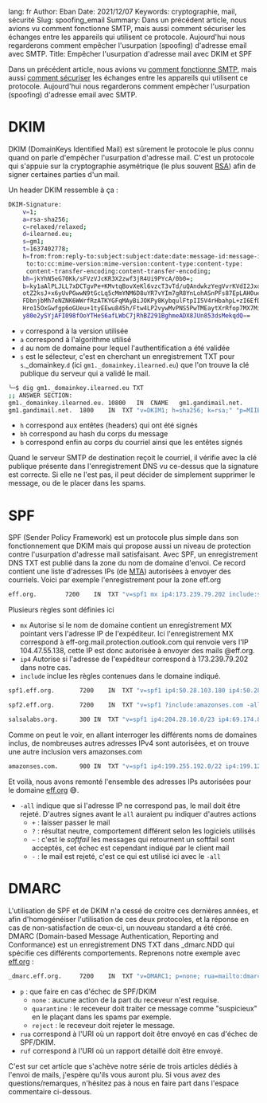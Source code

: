 lang: fr
Author: Eban
Date: 2021/12/07
Keywords: cryptographie, mail, sécurité
Slug: spoofing_email
Summary: Dans un précédent article, nous avions vu comment fonctionne SMTP, mais aussi comment sécuriser les échanges entre les appareils qui utilisent ce protocole. Aujourd'hui nous regarderons comment empêcher l'usurpation (spoofing) d'adresse email avec SMTP.
Title: Empêcher l'usurpation d'adresse mail avec DKIM et SPF

Dans un précédent article, nous avions vu [comment fonctionne SMTP](https://ilearned.eu/smtp.html), mais aussi [comment sécuriser](https://ilearned.eu/secu_smtp.html) les échanges entre les appareils qui utilisent ce protocole. Aujourd'hui nous regarderons comment empêcher l'usurpation (spoofing) d'adresse email avec SMTP.

# DKIM

DKIM (DomainKeys Identified Mail) est sûrement le protocole le plus connu quand on parle d'empêcher l'usurpation d'adresse mail. C'est un protocole qui s'appuie sur la cryptographie asymétrique (le plus souvent [RSA](https://ilearned.eu/rsa.html)) afin de signer certaines parties d'un mail.

Un header DKIM ressemble à ça : 

```bash
DKIM-Signature: 
	v=1; 
	a=rsa-sha256; 
	c=relaxed/relaxed; 
	d=ilearned.eu; 
	s=gm1;
	t=1637402778;
	h=from:from:reply-to:subject:subject:date:date:message-id:message-id:
	 to:to:cc:mime-version:mime-version:content-type:content-type:
	 content-transfer-encoding:content-transfer-encoding;
	bh=jkYhN5eG70Kk/sFVzVJcKR3X2zwf3jR4Ui9PYcA/0b0=;
	b=ky1aAlPLJLL7xDCTgvPe+KMvtqBovXeKl6vzcT3vTd/uQAndwkzYegVvrKVdI2JxdGSVJ8
	otZ2ksJ+x6yUvPGwwN9tGcLq5cMmYNM6D8uYR7vYIm7gR8YnLohASnPFs87EpLAH0ue32L
	FDbnjbMh7eNZNK6WWrfRzATKYGFqMAyBiJOKPy8KybqulFtpII5V4rHbahpL+zI6EfDBXP
	Hro15OxGwfgp6oGUeu+1tyEEwu845h/Ftw4LP2vywMvPNS5PwTMEaytXrRfop7MX7Min4B
	y80e2ySYjAFI098fOoYTHeS6afLWbC7jRhBZ291BghmeADX8JUn853dsMekqdQ==

```

- `v` correspond à la version utilisée
- `a` correspond à l'algorithme utilisé
- `d` au nom de domaine pour lequel l'authentification a été validée
- `s` est le sélecteur, c'est en cherchant un enregistrement TXT pour `s`._domainkey.`d` (ici `gm1._domainkey.ilearned.eu`) que l'on trouve la clé publique du serveur qui a validé le mail.
    
```bash
╰─$ dig gm1._domainkey.ilearned.eu TXT                                                                                                                                                                                                    
;; ANSWER SECTION:
gm1._domainkey.ilearned.eu. 10800	IN	CNAME	gm1.gandimail.net.
gm1.gandimail.net.	1800	IN	TXT	"v=DKIM1; h=sha256; k=rsa;" "p=MIIBIjANBgkqhkiG9w0BAQEFAAOCAQ8AMIIBCgKCAQEAp8Mks4TXRqy7GjW3uIN2pfL+lnTNzEBYnYvoh9WbYseieVQIysX3tAPFz3oCoPlANa31gj/slInQVi" "B6tVb59Sw2loR1MS7HGp8g/5LaNI7KIdojiTDalLJCi4VK4Kw6eOIE/dAM/qKe3KrvU2EvSfVeU/emXU/B483vgWLWbakyiMekQN6mc+JZkegcmefambtVxrYqLswQLM9EwQ4fQPI/x8H067cOZfOe" "jPF3+a+uwbjOC8x5xVfAsNMjFmNDYoKaSjxcrX0fw54p/+5N1ciKdN7mCqsXrtb3ZRwn6TddzJR6ji0ID8fV4Y8/nUhLftsD4FRw54p7Hd3Ds1UseQIDAQAB"
```
    
- `h` correspond aux entêtes (headers) qui ont été signés
- `bh` correspond au hash du corps du message
- `b` correspond enfin au corps du courriel ainsi que les entêtes signés

Quand le serveur SMTP de destination reçoit le courriel, il vérifie avec la clé publique présente dans l'enregistrement DNS vu ce-dessus que la signature est correcte. Si elle ne l'est pas, il peut décider de simplement supprimer le message, ou de le placer dans les spams.

# SPF

SPF (Sender Policy Framework) est un protocole plus simple dans son fonctionnement que DKIM mais qui propose aussi un niveau de protection contre l'usurpation d'adresse mail satisfaisant. Avec SPF, un enregistrement DNS TXT est publié dans la zone du nom de domaine d'envoi. Ce record contient une liste d'adresses IPs (de [MTA](https://ilearned.eu/smtp.html)) autorisées à envoyer des courriels. Voici par exemple l'enregistrement pour la zone eff.org

```bash
eff.org.		7200	IN	TXT	"v=spf1 mx ip4:173.239.79.202 include:spf1.eff.org include:spf2.eff.org include:spf.protection.outlook.com include:salsalabs.org -all"
```

Plusieurs règles sont définies ici

- `mx` Autorise si le nom de domaine contient un enregistrement MX pointant vers l'adresse IP de l'expéditeur. Ici l'enregistrement MX correspond à eff-org.mail.protection.outlook.com qui renvoie vers l'IP 104.47.55.138, cette IP est donc autorisée à envoyer des mails @eff.org.
- `ip4` Autorise si l'adresse de l'expéditeur correspond à 173.239.79.202 dans notre cas.
- `include` inclue les règles contenues dans le domaine indiqué.
    
```bash
spf1.eff.org.		7200	IN	TXT	"v=spf1 ip4:50.28.103.180 ip4:50.28.103.181 ip4:67.212.170.242 ?ip4:128.199.236.247 ?ip4:38.229.72.13 ?ip4:165.117.251.93 ?ip4:38.99.228.141 ?ip4:78.47.153.197 -all"
```
    
```bash
spf2.eff.org.		7200	IN	TXT	"v=spf1 ?include:amazonses.com -all"
```
   
```bash
salsalabs.org.		300	IN	TXT	"v=spf1 ip4:204.28.10.0/23 ip4:69.174.82.0/23 ip4:147.253.0.0/16 ip4:192.174.0.0/16 ip4:156.70.0.0/16 -all"
```
    
Comme on peut le voir, en allant interroger les différents noms de domaines inclus, de nombreuses autres adresses IPv4 sont autorisées, et on trouve une autre inclusion vers amazonses.com
    
```bash
amazonses.com.		900	IN	TXT	"v=spf1 ip4:199.255.192.0/22 ip4:199.127.232.0/22 ip4:54.240.0.0/18 ip4:69.169.224.0/20 ip4:23.249.208.0/20 ip4:23.251.224.0/19 ip4:76.223.176.0/20 ip4:54.240.64.0/19 ip4:54.240.96.0/19 ip4:52.82.172.0/22 -all"
```
    
Et voilà, nous avons remonté l'ensemble des adresses IPs autorisées pour le domaine [eff.org](https://eff.org) 😅.
    
- `-all` indique que si l'adresse IP ne correspond pas, le mail doit être rejeté. D'autres signes avant le `all` auraient pu indiquer d'autres actions
    - `+` : laisser passer le mail
    - `?` : résultat neutre, comportement différent selon les logiciels utilisés
    - `~` : c'est le *softfail* les messages qui retournent un softfail sont acceptés, cet échec est cependant indiqué par le client mail
    - `-` : le mail est rejeté, c'est ce qui est utilisé ici avec le `-all`

# DMARC

L'utilisation de SPF et de DKIM n'a cessé de croitre ces dernières années, et afin d'homogénéiser l'utilisation de ces deux protocoles, et la réponse en cas de non-satisfaction de ceux-ci, un nouveau standard a été créé. DMARC (Domain-based Message Authentication, Reporting and Conformance) est un enregistrement DNS TXT dans _dmarc.NDD qui spécifie ces différents comportements. Reprenons notre exemple avec [eff.org](https://eff.org) : 

```bash
_dmarc.eff.org.		7200	IN	TXT	"v=DMARC1; p=none; rua=mailto:dmarc_rua@eff.org; ruf=mailto:dmarc_ruf@eff.org;"
```

- `p` : que faire en cas d'échec de SPF/DKIM
    - `none` : aucune action de la part du receveur n'est requise.
    - `quarantine` : le receveur doit traiter ce message comme "suspicieux" en le plaçant dans les spams par exemple.
    - `reject` : le receveur doit rejeter le message.
- `rua` correspond à l'URI où un rapport doit être envoyé en cas d'échec de SPF/DKIM.
- `ruf` correspond à l'URI où un rapport détaillé doit être envoyé.

C'est sur cet article que s'achève notre série de trois articles dédiés à l'envoi de mails, j'espère qu'ils vous auront plu. Si vous avez des questions/remarques, n'hésitez pas à nous en faire part dans l'espace commentaire ci-dessous.
